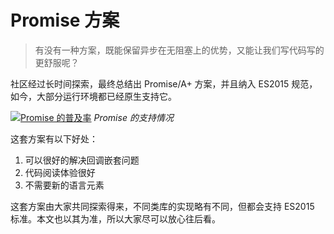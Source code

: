 Promise 方案
========

> 有没有一种方案，既能保留异步在无阻塞上的优势，又能让我们写代码写的更舒服呢？

社区经过长时间探索，最终总结出 Promise/A+ 方案，并且纳入 ES2015 规范，如今，大部分运行环境都已经原生支持它。

[![Promise 的普及率](https://meathill-lecture.github.io/promise-yes/img/caniuse.jpg)](http://caniuse.com/#search=promise)
_Promise 的支持情况_

这套方案有以下好处：

1. 可以很好的解决回调嵌套问题
2. 代码阅读体验很好
3. 不需要新的语言元素

这套方案由大家共同探索得来，不同类库的实现略有不同，但都会支持 ES2015 标准。本文也以其为准，所以大家尽可以放心往后看。